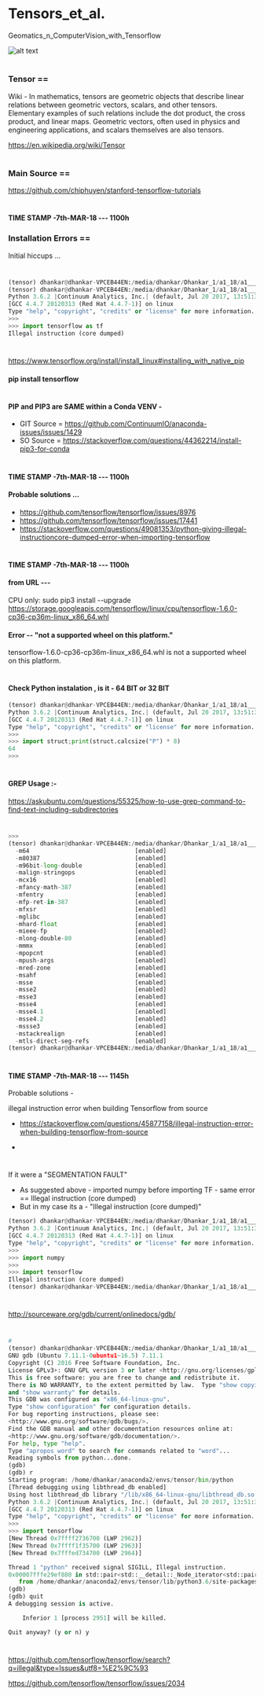 # Tensors_et_al.
Geomatics_n_ComputerVision_with_Tensorflow



![alt text](../master/tensor_pic.png "Tensor")
#


### Tensor ==

Wiki - In mathematics, tensors are geometric objects that describe linear relations between geometric vectors, scalars, and other tensors. Elementary examples of such relations include the dot product, the cross product, and linear maps. Geometric vectors, often used in physics and engineering applications, and scalars themselves are also tensors.

https://en.wikipedia.org/wiki/Tensor

#

### Main Source ==
https://github.com/chiphuyen/stanford-tensorflow-tutorials

#
#### TIME STAMP -7th-MAR-18 --- 1100h 
### Installation Errors == 
Initial hiccups ...
#
```python
(tensor) dhankar@dhankar-VPCEB44EN:/media/dhankar/Dhankar_1/a1_18/a1____Tensor_Mar18/Tensor$ 
(tensor) dhankar@dhankar-VPCEB44EN:/media/dhankar/Dhankar_1/a1_18/a1____Tensor_Mar18/Tensor$ python
Python 3.6.2 |Continuum Analytics, Inc.| (default, Jul 20 2017, 13:51:32) 
[GCC 4.4.7 20120313 (Red Hat 4.4.7-1)] on linux
Type "help", "copyright", "credits" or "license" for more information.
>>> 
>>> import tensorflow as tf
Illegal instruction (core dumped)
```
#
https://www.tensorflow.org/install/install_linux#installing_with_native_pip
#### pip install tensorflow
#
#### PIP and PIP3 are SAME within a Conda VENV - 
- GIT Source = https://github.com/ContinuumIO/anaconda-issues/issues/1429
- SO  Source = https://stackoverflow.com/questions/44362214/install-pip3-for-conda

#
#### TIME STAMP -7th-MAR-18 --- 1100h 
#### Probable solutions ...

- https://github.com/tensorflow/tensorflow/issues/8976
- https://github.com/tensorflow/tensorflow/issues/17441
- https://stackoverflow.com/questions/49081353/python-giving-illegal-instructioncore-dumped-error-when-importing-tensorflow


#
#### TIME STAMP -7th-MAR-18 --- 1100h 
#### from URL --- 
CPU only:
sudo pip3 install --upgrade https://storage.googleapis.com/tensorflow/linux/cpu/tensorflow-1.6.0-cp36-cp36m-linux_x86_64.whl
#### Error -- "not a supported wheel on this platform."
tensorflow-1.6.0-cp36-cp36m-linux_x86_64.whl is not a supported wheel on this platform.
#

#### Check Python instalation , is it - 64 BIT or 32 BIT

```python
(tensor) dhankar@dhankar-VPCEB44EN:/media/dhankar/Dhankar_1/a1_18/a1____Tensor_Mar18/Tensor$ python
Python 3.6.2 |Continuum Analytics, Inc.| (default, Jul 20 2017, 13:51:32) 
[GCC 4.4.7 20120313 (Red Hat 4.4.7-1)] on linux
Type "help", "copyright", "credits" or "license" for more information.
>>> 
>>> import struct;print(struct.calcsize("P") * 8)
64
>>> 
``` 
#
####  GREP Usage :- 
https://askubuntu.com/questions/55325/how-to-use-grep-command-to-find-text-including-subdirectories
#

```python
>>> 
(tensor) dhankar@dhankar-VPCEB44EN:/media/dhankar/Dhankar_1/a1_18/a1____Tensor_Mar18/Tensor$ gcc -march=native -Q --help=target | grep enabled
  -m64                        		[enabled]
  -m80387                     		[enabled]
  -m96bit-long-double         		[enabled]
  -malign-stringops           		[enabled]
  -mcx16                      		[enabled]
  -mfancy-math-387            		[enabled]
  -mfentry                    		[enabled]
  -mfp-ret-in-387             		[enabled]
  -mfxsr                      		[enabled]
  -mglibc                     		[enabled]
  -mhard-float                		[enabled]
  -mieee-fp                   		[enabled]
  -mlong-double-80            		[enabled]
  -mmmx                       		[enabled]
  -mpopcnt                    		[enabled]
  -mpush-args                 		[enabled]
  -mred-zone                  		[enabled]
  -msahf                      		[enabled]
  -msse                       		[enabled]
  -msse2                      		[enabled]
  -msse3                      		[enabled]
  -msse4                      		[enabled]
  -msse4.1                    		[enabled]
  -msse4.2                    		[enabled]
  -mssse3                     		[enabled]
  -mstackrealign              		[enabled]
  -mtls-direct-seg-refs       		[enabled]
(tensor) dhankar@dhankar-VPCEB44EN:/media/dhankar/Dhankar_1/a1_18/a1____Tensor_Mar18/Tensor$ 

```
#


#
#### TIME STAMP -7th-MAR-18 --- 1145h 
Probable solutions - 

illegal instruction error when building Tensorflow from source
- https://stackoverflow.com/questions/45877158/illegal-instruction-error-when-building-tensorflow-from-source

- 

# 
If it were a "SEGMENTATION FAULT"  
- As suggested above - imported numpy before importing TF - same error == Illegal instruction (core dumped)
- But in my case its a - "Illegal instruction (core dumped)"


```python
(tensor) dhankar@dhankar-VPCEB44EN:/media/dhankar/Dhankar_1/a1_18/a1____Tensor_Mar18/Tensor$ python
Python 3.6.2 |Continuum Analytics, Inc.| (default, Jul 20 2017, 13:51:32) 
[GCC 4.4.7 20120313 (Red Hat 4.4.7-1)] on linux
Type "help", "copyright", "credits" or "license" for more information.
>>> 
>>> import numpy
>>> 
>>> import tensorflow
Illegal instruction (core dumped)
(tensor) dhankar@dhankar-VPCEB44EN:/media/dhankar/Dhankar_1/a1_18/a1____Tensor_Mar18/Tensor$ 


```

#
http://sourceware.org/gdb/current/onlinedocs/gdb/
#

```python 
#
(tensor) dhankar@dhankar-VPCEB44EN:/media/dhankar/Dhankar_1/a1_18/a1____Tensor_Mar18/Tensor$ gdb python
GNU gdb (Ubuntu 7.11.1-0ubuntu1~16.5) 7.11.1
Copyright (C) 2016 Free Software Foundation, Inc.
License GPLv3+: GNU GPL version 3 or later <http://gnu.org/licenses/gpl.html>
This is free software: you are free to change and redistribute it.
There is NO WARRANTY, to the extent permitted by law.  Type "show copying"
and "show warranty" for details.
This GDB was configured as "x86_64-linux-gnu".
Type "show configuration" for configuration details.
For bug reporting instructions, please see:
<http://www.gnu.org/software/gdb/bugs/>.
Find the GDB manual and other documentation resources online at:
<http://www.gnu.org/software/gdb/documentation/>.
For help, type "help".
Type "apropos word" to search for commands related to "word"...
Reading symbols from python...done.
(gdb) 
(gdb) r
Starting program: /home/dhankar/anaconda2/envs/tensor/bin/python 
[Thread debugging using libthread_db enabled]
Using host libthread_db library "/lib/x86_64-linux-gnu/libthread_db.so.1".
Python 3.6.2 |Continuum Analytics, Inc.| (default, Jul 20 2017, 13:51:32) 
[GCC 4.4.7 20120313 (Red Hat 4.4.7-1)] on linux
Type "help", "copyright", "credits" or "license" for more information.
>>> 
>>> import tensorflow
[New Thread 0x7ffff2736700 (LWP 2962)]
[New Thread 0x7ffff1f35700 (LWP 2963)]
[New Thread 0x7fffed734700 (LWP 2964)]

Thread 1 "python" received signal SIGILL, Illegal instruction.
0x00007fffe29ef880 in std::pair<std::__detail::_Node_iterator<std::pair<tensorflow::StringPiece const, std::function<bool (tensorflow::Variant*)> >, false, true>, bool> std::_Hashtable<tensorflow::StringPiece, std::pair<tensorflow::StringPiece const, std::function<bool (tensorflow::Variant*)> >, std::allocator<std::pair<tensorflow::StringPiece const, std::function<bool (tensorflow::Variant*)> > >, std::__detail::_Select1st, std::equal_to<tensorflow::StringPiece>, tensorflow::StringPieceHasher, std::__detail::_Mod_range_hashing, std::__detail::_Default_ranged_hash, std::__detail::_Prime_rehash_policy, std::__detail::_Hashtable_traits<true, false, true> >::_M_emplace<std::pair<tensorflow::StringPiece, std::function<bool (tensorflow::Variant*)> > >(std::integral_constant<bool, true>, std::pair<tensorflow::StringPiece, std::function<bool (tensorflow::Variant*)> >&&) ()
   from /home/dhankar/anaconda2/envs/tensor/lib/python3.6/site-packages/tensorflow/python/../libtensorflow_framework.so
(gdb) 
(gdb) quit
A debugging session is active.

	Inferior 1 [process 2951] will be killed.

Quit anyway? (y or n) y


```

#

https://github.com/tensorflow/tensorflow/search?q=illegal&type=Issues&utf8=%E2%9C%93

https://github.com/tensorflow/tensorflow/issues/2034

